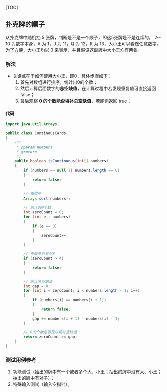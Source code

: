 [TOC]

## 扑克牌的顺子

从扑克牌中随机抽 5 张牌，判断是不是一个顺子，即这5张牌是不是连续的。
2～10 为数字本身，A 为 1，J 为 11，Q 为 12，K 为 13，大小王可以看做任意数字。
为了方便，大小王均以 0 来表示，并且假设这副牌中大小王均有两张。

### 解法
+ 关键点在于如何使用大小王，即0，具体步骤如下：
  1. 首先对数组进行排序，统计出0的个数；
  2. 然后计算后面数字的**总空缺值**，在计算过程中若发现重复值可直接返回 false；
  3. 最后观察 **0 的个数能否填补总空缺值**，若能则返回 true；


#### 代码
```java
import java.util.Arrays;

public class ContinousCards
{
    /**
     * @param numbers
     * @return
     */
    public boolean isContinuous(int[] numbers)
    {
        if (numbers == null || numbers.length == 0)
        {
            return false;
        }

        // 先排序
        Arrays.sort(numbers);

        // 统计0的个数
        int zeroCount = 0;
        for (int e : numbers)
        {
            if (e == 0)
            {
                zeroCount++;
            }
        }

        // 王最多只有4张
        if (zeroCount > 4)
        {
            return false;
        }

        // 统计总空缺值
        int gap = 0;
        for (int i = zeroCount; i < numbers.length - 1; i++)
        {
            if (numbers[i] == numbers[i + 1])
            {
                return false;
            }
            gap += numbers[i + 1] - numbers[i] - 1;
        }

        // 0的个数是否足以填补空缺值
        return zeroCount >= gap;
    }
}
```



### 测试用例参考
1. 功能测试（抽出的牌中有一个或者多个大、小王；抽出的牌中没有大、小王；抽出的牌中有对子）；
2. 特殊输入测试（输入空指针）。
